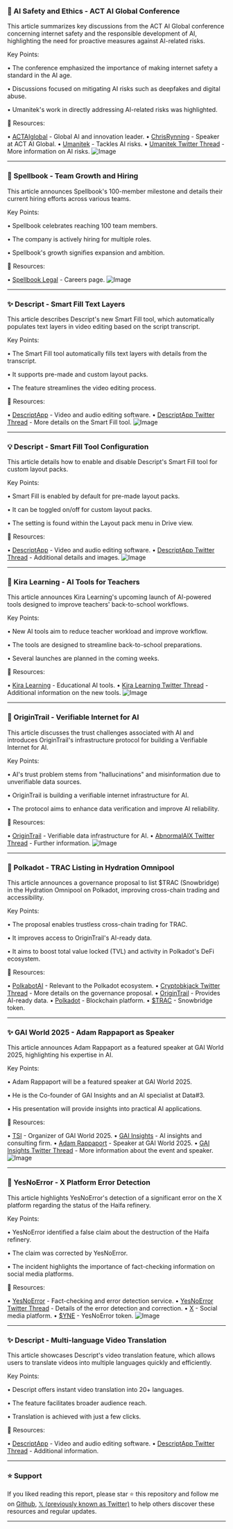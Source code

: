 ### 🤖 AI Safety and Ethics - ACT AI Global Conference

This article summarizes key discussions from the ACT AI Global conference concerning internet safety and the responsible development of AI, highlighting the need for proactive measures against AI-related risks.


Key Points:

•  The conference emphasized the importance of making internet safety a standard in the AI age.


•  Discussions focused on mitigating AI risks such as deepfakes and digital abuse.


•  Umanitek's work in directly addressing AI-related risks was highlighted.


🔗 Resources:

• [ACTAIglobal](https://x.com/ACTAIglobal) - Global AI and innovation leader.
• [ChrisRynning](https://x.com/ChrisRynning) - Speaker at ACT AI Global.
• [Umanitek](https://x.com/umanitek) - Tackles AI risks.
• [Umanitek Twitter Thread](https://x.com/umanitek/status/1938258908767822291) - More information on AI risks.
![Image](https://pbs.twimg.com/amplify_video_thumb/1938255220628226048/img/_eqXhNvunxFN4_eS.jpg)


---

### 🚀 Spellbook - Team Growth and Hiring

This article announces Spellbook's 100-member milestone and details their current hiring efforts across various teams.


Key Points:

• Spellbook celebrates reaching 100 team members.


•  The company is actively hiring for multiple roles.


•  Spellbook's growth signifies expansion and ambition.


🔗 Resources:

• [Spellbook Legal](https://spellbook.legal/careers) - Careers page.
![Image](https://pbs.twimg.com/amplify_video_thumb/1937893324376993792/img/64nl05UfT3vR4WYp.jpg)


---

### ✨ Descript - Smart Fill Text Layers

This article describes Descript's new Smart Fill tool, which automatically populates text layers in video editing based on the script transcript.


Key Points:

•  The Smart Fill tool automatically fills text layers with details from the transcript.


•  It supports pre-made and custom layout packs.


•  The feature streamlines the video editing process.


🔗 Resources:

• [DescriptApp](https://x.com/DescriptApp) - Video and audio editing software.
• [DescriptApp Twitter Thread](https://x.com/DescriptApp/status/1937893195607601182) - More details on the Smart Fill tool.
![Image](https://pbs.twimg.com/amplify_video_thumb/1937889835710021632/img/jA5wR_Dz-940uqAx.jpg)


---

### 💡 Descript - Smart Fill Tool Configuration

This article details how to enable and disable Descript's Smart Fill tool for custom layout packs.


Key Points:

• Smart Fill is enabled by default for pre-made layout packs.


•  It can be toggled on/off for custom layout packs.


•  The setting is found within the Layout pack menu in Drive view.


🔗 Resources:

• [DescriptApp](https://x.com/DescriptApp) - Video and audio editing software.
• [DescriptApp Twitter Thread](https://x.com/DescriptApp/status/1937893197407023281) - Additional details and images.
![Image](https://pbs.twimg.com/media/GuTHKZVXsAARfw3?format=jpg&name=small)


---

### 🚀 Kira Learning - AI Tools for Teachers

This article announces Kira Learning's upcoming launch of AI-powered tools designed to improve teachers' back-to-school workflows.


Key Points:

•  New AI tools aim to reduce teacher workload and improve workflow.


•  The tools are designed to streamline back-to-school preparations.


•  Several launches are planned in the coming weeks.



🔗 Resources:

• [Kira Learning](https://x.com/Kira_Learning) - Educational AI tools.
• [Kira Learning Twitter Thread](https://x.com/Kira_Learning/status/1937890917949616336) -  Additional information on the new tools.
![Image](https://pbs.twimg.com/ext_tw_video_thumb/1937890881677230080/pu/img/GBdWCL3xRLlEE0Gx.jpg)


---

### 🤖 OriginTrail - Verifiable Internet for AI

This article discusses the trust challenges associated with AI and introduces OriginTrail's infrastructure protocol for building a Verifiable Internet for AI.


Key Points:

•  AI's trust problem stems from "hallucinations" and misinformation due to unverifiable data sources.


•  OriginTrail is building a verifiable internet infrastructure for AI.


•  The protocol aims to enhance data verification and improve AI reliability.


🔗 Resources:

• [OriginTrail](https://x.com/origin_trail) -  Verifiable data infrastructure for AI.
• [AbnormalAIX Twitter Thread](https://x.com/AbnormalAIX/status/1937399114238689503) - Further information.
![Image](https://pbs.twimg.com/media/GuMGCPYaoAEA2wU?format=jpg&name=small)


---

### 🚀 Polkadot - TRAC Listing in Hydration Omnipool

This article announces a governance proposal to list $TRAC (Snowbridge) in the Hydration Omnipool on Polkadot, improving cross-chain trading and accessibility.


Key Points:

•  The proposal enables trustless cross-chain trading for TRAC.


•  It improves access to OriginTrail's AI-ready data.


•  It aims to boost total value locked (TVL) and activity in Polkadot's DeFi ecosystem.


🔗 Resources:

• [PolkabotAI](https://x.com/PolkabotAI) -  Relevant to the Polkadot ecosystem.
• [Cryptobkjack Twitter Thread](https://x.com/Cryptobkjack/status/1937193977687543976) - More details on the governance proposal.
• [OriginTrail](https://x.com/origin_trail) - Provides AI-ready data.
• [Polkadot](https://x.com/Polkadot) - Blockchain platform.
• [$TRAC](https://x.com/search?q=%24TRAC&src=cashtag_click) - Snowbridge token.


---

### ✨ GAI World 2025 - Adam Rappaport as Speaker

This article announces Adam Rappaport as a featured speaker at GAI World 2025, highlighting his expertise in AI.


Key Points:

• Adam Rappaport will be a featured speaker at GAI World 2025.


•  He is the Co-founder of GAI Insights and an AI specialist at Data#3.


•  His presentation will provide insights into practical AI applications.


🔗 Resources:

• [TSI](https://x.com/tsi_org) - Organizer of GAI World 2025.
• [GAI Insights](https://x.com/GaIinsights) -  AI insights and consulting firm.
• [Adam Rappaport](https://x.com/adam_x_mentis) - Speaker at GAI World 2025.
• [GAI Insights Twitter Thread](https://x.com/GaIinsights/status/1937099357213368508) - More information about the event and speaker.
![Image](https://pbs.twimg.com/media/GuH1mVFXAAAthPN?format=jpg&name=small)


---

### 🤖 YesNoError - X Platform Error Detection

This article highlights YesNoError's detection of a significant error on the X platform regarding the status of the Haifa refinery.


Key Points:

• YesNoError identified a false claim about the destruction of the Haifa refinery.


•  The claim was corrected by YesNoError.


•  The incident highlights the importance of fact-checking information on social media platforms.


🔗 Resources:

• [YesNoError](https://x.com/yesnoerror) - Fact-checking and error detection service.
• [YesNoError Twitter Thread](https://x.com/yesnoerror/status/1936666372916023399) - Details of the error detection and correction.
• [X](https://x.com/X) - Social media platform.
• [$YNE](https://x.com/search?q=%24YNE&src=cashtag_click) - YesNoError token.
![Image](https://pbs.twimg.com/media/GuBrwdsWMAAQ2Z4?format=png&name=small)


---

### ✨ Descript - Multi-language Video Translation

This article showcases Descript's video translation feature, which allows users to translate videos into multiple languages quickly and efficiently.


Key Points:

•  Descript offers instant video translation into 20+ languages.


•  The feature facilitates broader audience reach.


•  Translation is achieved with just a few clicks.


🔗 Resources:

• [DescriptApp](https://x.com/DescriptApp) - Video and audio editing software.
• [DescriptApp Twitter Thread](https://x.com/DescriptApp/status/1935773664902885843) - Additional information.


---

### ⭐️ Support

If you liked reading this report, please star ⭐️ this repository and follow me on [Github](https://github.com/Drix10), [𝕏 (previously known as Twitter)](https://x.com/DRIX_10_) to help others discover these resources and regular updates.

---